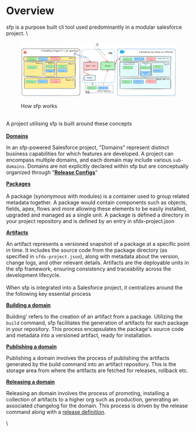 # Overview



sfp is a purpose built cli tool used predominantly in a modular salesforce project.  \


<figure><img src="../.gitbook/assets/concept (2).png" alt=""><figcaption><p>How sfp works</p></figcaption></figure>

\
A project utilising sfp is built around these concepts\
\
[**Domains**](domains.md)

In an sfp-powered Salesforce project, "Domains" represent distinct business capabilities for which features are developed. A project can encompass multiple domains, and each domain may include various `sub-domains`. Domains are not explicitly declared within sfp but are conceptually organized through "[**Release Configs**](release-config.md)"

[**Packages**](packages.md)\
\
A package (synonymous with modules) is a container used to group related metadata together.  A package would contain components such as objects, fields, apex, flows and more allowing these elements to be easily installed, upgraded and managed as a single unit. A package is defined a directory in your project repository and is defined by an entry in sfdx-project.json

[**Artifacts**](artifacts.md)

An artifact represents a versioned snapshot of a package at a specific point in time. It includes the source code from the package directory (as specified in `sfdx-project.json`), along with metadata about the version, change logs, and other relevant details. Artifacts are the deployable units in the sfp framework, ensuring consistency and traceability across the development lifecycle.\
\
When sfp is integrated into a Salesforce project, it centralizes around the the following key essential process

[**Building a domain**](../building-artifacts/overview.md)

Building' refers to the creation of an artifact from a package. Utilizing the `build` command, sfp facilitates the generation of artifacts for each package in your repository. This process encapsulates the package's source code and metadata into a versioned artifact, ready for installation.

[**Publishing a domain**](../publishing-and-fetching-artifacts/publish-artifact.md)

Publishing a domain  involves the process of publishing the artifacts generated by the build command into an artifact repository. This is the storage area from where the artifacts are fetched for releases, rollback etc.

[**Releasing a domain**](broken-reference)

Releasing an domain  involves the process of promoting, installing a collection of artifacts to a higher org such as production, generating an associated  changelog for the domain.  This process  is driven by the release command along with a [release definition](../releasing-artifacts/release-definitions.md).



\
